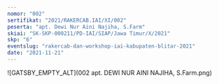```yaml
---
nomor: "002"
sertifikat: "2021/RAKERCAB.IAI/XI/002"
peserta: "apt. Dewi Nur Aini Najiha, S.Farm"
skiai: "SK-SKP-000211/PD-IAI/SIAP/Jawa Timur/X/2021"
skp: "6"
eventslug: "rakercab-dan-workshop-iai-kabupaten-blitar-2021"
date: "2021-11-21"
---
```


![GATSBY_EMPTY_ALT](002 apt. DEWI NUR AINI NAJIHA, S.Farm.png)
